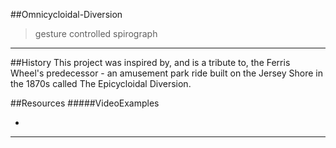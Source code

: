 ##Omnicycloidal-Diversion
> gesture controlled spirograph
___________________

##History
This project was inspired by, and is a tribute to, the Ferris Wheel's predecessor - an amusement park ride built on the Jersey Shore in the 1870s called The Epicycloidal Diversion.




##Resources
#####VideoExamples
- [Engineering Drawing Epicycloid]:https://www.youtube.com/watch?v=4EzEXiq4Y8w







_________________________

[Engineering Drawing Epicycloid]:https://www.youtube.com/watch?v=4EzEXiq4Y8w
